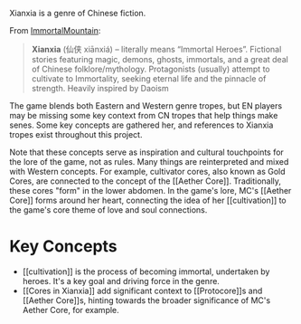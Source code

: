 Xianxia is a genre of Chinese fiction.

From [ImmortalMountain](https://immortalmountain.wordpress.com/glossary/wuxia-xianxia-xuanhuan-terms/):
> **Xianxia** (仙侠 xiānxiá) – literally means “Immortal Heroes”. Fictional stories featuring magic, demons, ghosts, immortals, and a great deal of Chinese folklore/mythology. Protagonists (usually) attempt to cultivate to Immortality, seeking eternal life and the pinnacle of strength. Heavily inspired by Daoism

The game blends both Eastern and Western genre tropes, but EN players may be missing some key context from CN tropes that help things make senes. Some key concepts are gathered her, and references to Xianxia tropes exist throughout this project.

Note that these concepts serve as inspiration and cultural touchpoints for the lore of the game, not as rules. Many things are reinterpreted and mixed with Western concepts. For example, cultivator cores, also known as Gold Cores, are connected to the concept of the [[Aether Core]]. Traditionally, these cores "form" in the lower abdomen. In the game's lore, MC's [[Aether Core]] forms around her heart, connecting the idea of her [[cultivation]] to the game's core theme of love and soul connections.

# Key Concepts
* [[cultivation]] is the process of becoming immortal, undertaken by heroes. It's a key goal and driving force in the genre.
* [[Cores in Xianxia]] add significant context to [[Protocore]]s and [[Aether Core]]s, hinting towards the broader significance of MC's Aether Core, for example.